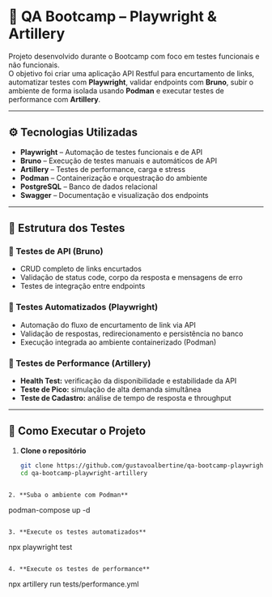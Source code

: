 # 🧪 QA Bootcamp – Playwright & Artillery

Projeto desenvolvido durante o Bootcamp com foco em testes funcionais e não funcionais.  
O objetivo foi criar uma aplicação API Restful para encurtamento de links, automatizar testes com **Playwright**, validar endpoints com **Bruno**, subir o ambiente de forma isolada usando **Podman** e executar testes de performance com **Artillery**.

---

## ⚙️ Tecnologias Utilizadas

- **Playwright** – Automação de testes funcionais e de API  
- **Bruno** – Execução de testes manuais e automáticos de API  
- **Artillery** – Testes de performance, carga e stress  
- **Podman** – Containerização e orquestração do ambiente  
- **PostgreSQL** – Banco de dados relacional  
- **Swagger** – Documentação e visualização dos endpoints  

---

## 🧩 Estrutura dos Testes

### 🔹 Testes de API (Bruno)
- CRUD completo de links encurtados  
- Validação de status code, corpo da resposta e mensagens de erro  
- Testes de integração entre endpoints  

### 🔹 Testes Automatizados (Playwright)
- Automação do fluxo de encurtamento de link via API  
- Validação de respostas, redirecionamento e persistência no banco  
- Execução integrada ao ambiente containerizado (Podman)

### 🔹 Testes de Performance (Artillery)
- **Health Test:** verificação da disponibilidade e estabilidade da API  
- **Teste de Pico:** simulação de alta demanda simultânea  
- **Teste de Cadastro:** análise de tempo de resposta e throughput  

---

## 🚀 Como Executar o Projeto

1. **Clone o repositório**
   ```bash
   git clone https://github.com/gustavoalbertine/qa-bootcamp-playwright-artillery.git
   cd qa-bootcamp-playwright-artillery
  ```

2. **Suba o ambiente com Podman**
 ```
podman-compose up -d
 ```

3. **Execute os testes automatizados**
 ```
npx playwright test
 ```

4. **Execute os testes de performance**
 ```
npx artillery run tests/performance.yml
 ```
